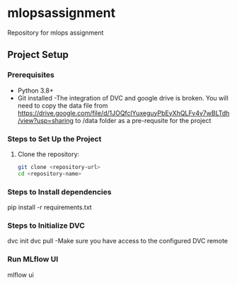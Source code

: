 # mlopsassignment
Repository for mlops assignment
## Project Setup

### Prerequisites
- Python 3.8+
- Git installed
-The integration of DVC and google drive is broken. You will need to copy the data file from
https://drive.google.com/file/d/1JOQfclYuxeguyPbEyXhQLFv4v7wBLTdh/view?usp=sharing to /data folder as a pre-requsite for the project

### Steps to Set Up the Project
1. Clone the repository:
   ```bash
   git clone <repository-url>
   cd <repository-name>

### Steps to Install dependencies
pip install -r requirements.txt

### Steps to Initialize DVC
dvc init
dvc pull
-Make sure you have access to the configured DVC remote

### Run MLflow UI
mlflow ui
